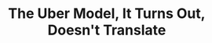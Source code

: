 ---
categories: ['business', 'articles', 'all_articles']
provider_display: "www.nytimes.com"
provider_name: "www.nytimes.com"
favicon_url: "https://static01.nyt.com/favicon.ico"
title: "The Uber Model, It Turns Out, Doesn't Translate"
published: "2016-03-23T00:00:00"
source: http://www.nytimes.com/2016/03/24/technology/the-uber-model-it-turns-out-doesnt-translate.html
thumbnail: http://static01.nyt.com/images/2016/03/23/business/23STATE/23STATE-facebookJumbo.jpg
---